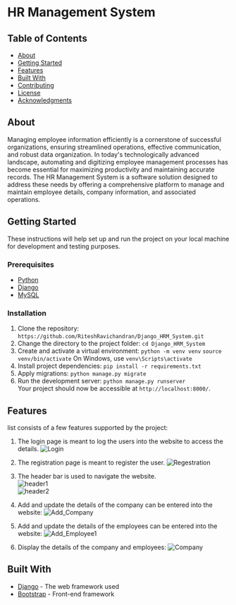# HR Management System

## Table of Contents
- [About](#about)
- [Getting Started](#getting-started)
- [Features](#features)
- [Built With](#built-with)
- [Contributing](#contributing)
- [License](#license)
- [Acknowledgments](#acknowledgments)

## About
Managing employee information efficiently is a cornerstone of successful organizations, ensuring streamlined operations, effective communication, and robust data organization. In today's technologically advanced landscape, automating and digitizing employee management processes has become essential for maximizing productivity and maintaining accurate records. The HR Management System is a software solution designed to address these needs by offering a comprehensive platform to manage and maintain employee details, company information, and associated operations.

## Getting Started
These instructions will help set up and run the project on your local machine for development and testing purposes.

### Prerequisites
- [Python](https://www.python.org/downloads/)
- [Django](https://www.djangoproject.com/)
- [MySQL](https://www.mysql.com/)

### Installation
1. Clone the repository: ```https://github.com/RiteshRavichandran/Django_HRM_System.git```
2. Change the directory to the project folder: ```cd Django_HRM_System```
3. Create and activate a virtual environment:
   ```python -m venv venv```
   ```source venv/bin/activate```
   On Windows, use `venv\Scripts\activate`
4. Install project dependencies: ```pip install -r requirements.txt```
5. Apply migrations: ```python manage.py migrate```
6. Run the development server: ```python manage.py runserver```
<br/>Your project should now be accessible at `http://localhost:8000/`.

## Features
 list consists of a few features supported by the project:
1. The login page is meant to log the users into the website to access the details.
   ![Login](https://github.com/RiteshRavichandran/Django_HRM_System/assets/72683075/46e421db-ca3b-4786-93f5-f66930aeb3bf)

2. The registration page is meant to register the user.
   ![Regestration](https://github.com/RiteshRavichandran/Django_HRM_System/assets/72683075/48693e82-8a3b-48ce-a566-3d042697da78)
   
3. The header bar is used to navigate the website.<br/>
   ![header1](https://github.com/RiteshRavichandran/Django_HRM_System/assets/72683075/9b077dcd-c373-4484-8adf-7b4d426278b4)<br/>
   ![header2](https://github.com/RiteshRavichandran/Django_HRM_System/assets/72683075/3f1935b2-a289-470b-ae78-d610d6ea0d61)

4. Add and update the details of the company can be entered into the website:
   ![Add_Company](https://github.com/RiteshRavichandran/Django_HRM_System/assets/72683075/2c5a9bde-d12e-4052-a39c-f0f243aca658)

5. Add and update the details of the employees can be entered into the website:
   ![Add_Employee1](https://github.com/RiteshRavichandran/Django_HRM_System/assets/72683075/f89662a7-d671-45e3-84c4-9ac447b0f014)

6. Display the details of the company and employees:
   ![Company](https://github.com/RiteshRavichandran/Django_HRM_System/assets/72683075/c187b663-fdbf-41e4-8766-7c95d94bb264)

## Built With
- [Django](https://www.djangoproject.com/) - The web framework used
- [Bootstrap](https://getbootstrap.com/) - Front-end framework


